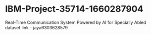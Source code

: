 # IBM-Project-35714-1660287904
Real-Time Communication System Powered by AI for Specially Abled
dataset link - jaya6303628579
